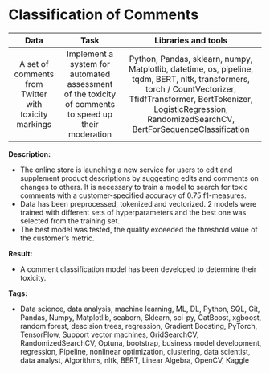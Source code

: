# Classification of Comments

| Data            |  Task           | Libraries and tools|
| :---------------: | :----------------:|:----------------------:|
| A set of comments from Twitter with toxicity markings | Implement a system for automated assessment of the toxicity of comments to speed up their moderation | Python, Pandas, sklearn, numpy, Matplotlib, datetime, os, pipeline, tqdm, BERT, nltk, transformers, torch / CountVectorizer, TfidfTransformer, BertTokenizer, LogisticRegression, RandomizedSearchCV, BertForSequenceClassification |


**Description:**  

- The online store is launching a new service for users to edit and supplement product descriptions by suggesting edits and comments on changes to others. It is necessary to train a model to search for toxic comments with a customer-specified accuracy of 0.75 f1-measures.
- Data has been preprocessed, tokenized and vectorized. 2 models were trained with different sets of hyperparameters and the best one was selected from the training set.
- The best model was tested, the quality exceeded the threshold value of the customer’s metric.
 
**Result:**
- A comment classification model has been developed to determine their toxicity.

**Tags:**
- Data science, data analysis, machine learning, ML, DL, Python, SQL, Git, Pandas, Numpy, Matplotlib, seaborn, Sklearn, sci-py, CatBoost, xgboost, random forest, descision trees, regression, Gradient Boosting, PyTorch, TensorFlow, Support vector machines, GridSearchCV, RandomizedSearchCV, Optuna, bootstrap, business model development, regression, Pipeline, nonlinear optimization, clustering, data scientist, data analyst, Algorithms, nltk, BERT, Linear Algebra, OpenCV, Kaggle
